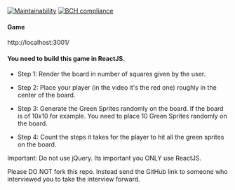 [![Maintainability](https://api.codeclimate.com/v1/badges/c71100fdac9e4403d37d/maintainability)](https://codeclimate.com/github/DrKimpatrick/frontend-task/maintainability) [![BCH compliance](https://bettercodehub.com/edge/badge/DrKimpatrick/frontend-task?branch=develop)](https://bettercodehub.com/)

#### Game
http://localhost:3001/

#### You need to build this game in ReactJS.

- Step 1: Render the board in number of squares given by the user.

- Step 2: Place your player (in the video it's the red one) roughly in the center of the board.

- Step 3: Generate the Green Sprites randomly on the board. If the board is of 10x10 for example. You need to place 10 Green Sprites randomly on the board.

- Step 4: Count the steps it takes for the player to hit all the green sprites on the board.

Important: Do not use jQuery. Its important you ONLY use ReactJS.

Please DO NOT fork this repo. Instead send the GitHub link to someone who interviewed you to take the interview forward.